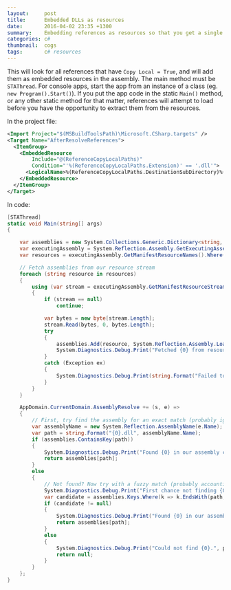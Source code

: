 ```yaml
---
layout:     post
title:      Embedded DLLs as resources
date:       2016-04-02 23:35 +1300
summary:    Embedding references as resources so that you get a single file executable.
categories: c#
thumbnail:  cogs
tags:       c# resources
---
```


This will look for all references that have `Copy Local = True`, and will add them as embedded resources in the assembly. 
The main method must be `STAThread`. For console apps, start the app from an instance of a class (eg. `new Program().Start()`). 
If you put the app code in the static `Main()` method, or any other static method for that matter, references will attempt to 
load before you have the opportunity to extract them from the resources.


In the project file:

```xml
<Import Project="$(MSBuildToolsPath)\Microsoft.CSharp.targets" />
<Target Name="AfterResolveReferences">
  <ItemGroup>
    <EmbeddedResource 
        Include="@(ReferenceCopyLocalPaths)" 
        Condition="'%(ReferenceCopyLocalPaths.Extension)' == '.dll'">
      <LogicalName>%(ReferenceCopyLocalPaths.DestinationSubDirectory)%(ReferenceCopyLocalPaths.Filename)%(ReferenceCopyLocalPaths.Extension)</LogicalName>
    </EmbeddedResource>
  </ItemGroup>
</Target>
```

In code:

```c#
[STAThread]
static void Main(string[] args)
{

    var assemblies = new System.Collections.Generic.Dictionary<string, System.Reflection.Assembly>();
    var executingAssembly = System.Reflection.Assembly.GetExecutingAssembly();
    var resources = executingAssembly.GetManifestResourceNames().Where(n => n.EndsWith(".dll"));

    // Fetch assemblies from our resource stream
    foreach (string resource in resources)
    {
        using (var stream = executingAssembly.GetManifestResourceStream(resource))
        {
            if (stream == null)
                continue;

            var bytes = new byte[stream.Length];
            stream.Read(bytes, 0, bytes.Length);
            try
            {
                assemblies.Add(resource, System.Reflection.Assembly.Load(bytes));
                System.Diagnostics.Debug.Print("Fetched {0} from resources.", resource);
            }
            catch (Exception ex)
            {
                System.Diagnostics.Debug.Print(string.Format("Failed to load: {0}, Exception: {1}", resource, ex.Message));
            }
        }
    }

    AppDomain.CurrentDomain.AssemblyResolve += (s, e) =>
    {
        // First, try find the assembly for an exact match (probably ignoring namespace)
        var assemblyName = new System.Reflection.AssemblyName(e.Name);
        var path = string.Format("{0}.dll", assemblyName.Name);
        if (assemblies.ContainsKey(path))
        {
            System.Diagnostics.Debug.Print("Found {0} in our assembly cache.", path);
            return assemblies[path];
        }
        else
        {
            // Not found? Now try with a fuzzy match (probably accounting for namespace)
            System.Diagnostics.Debug.Print("First chance not finding {0}.", path);
            var candidate = assemblies.Keys.Where(k => k.EndsWith(path, StringComparison.CurrentCultureIgnoreCase)).FirstOrDefault();
            if (candidate != null)
            {
                System.Diagnostics.Debug.Print("Found {0} in our assembly cache (second chance).", path);
                return assemblies[path];
            }
            else
            {
                System.Diagnostics.Debug.Print("Could not find {0}.", path);
                return null;
            }
        }
    };
}
```